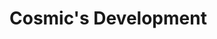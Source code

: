 # Cosmic's Development

<!--
🙋‍♀️ We are a group dedicated to the best in class software
🌈 Contribute however you want our mobile apps will be oss
🍿 Sveltekit is the best
-->
